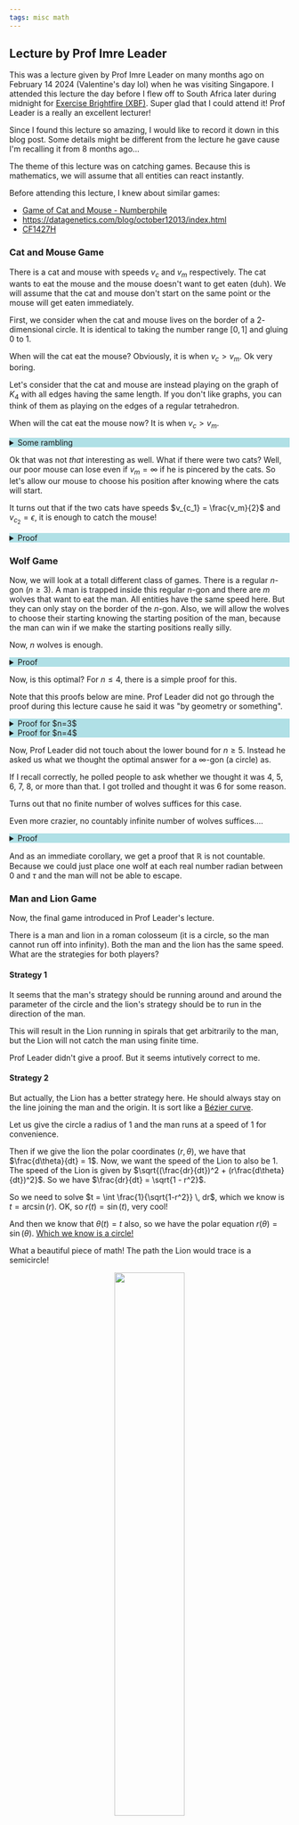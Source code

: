 ```yaml
---
tags: misc math
---
```


## Lecture by Prof Imre Leader

This was a lecture given by Prof Imre Leader on many months ago on February 14 2024 (Valentine's day lol) when he was visiting Singapore. I attended this lecture the day before I flew off to South Africa later during midnight for [Exercise Brightfire (XBF)](https://www.instagram.com/thersaf/p/C53J_HVuDKw). Super glad that I could attend it! Prof Leader is a really an excellent lecturer!

Since I found this lecture so amazing, I would like to record it down in this blog post. Some details might be different from the lecture he gave cause I'm recalling it from 8 months ago...

The theme of this lecture was on catching games. Because this is mathematics, we will assume that all entities can react instantly.

Before attending this lecture, I knew about similar games:

- [Game of Cat and Mouse - Numberphile](https://www.youtube.com/watch?v=vF_-ob9vseM)
- <https://datagenetics.com/blog/october12013/index.html>
- [CF1427H](https://codeforces.com/problemset/problem/1427/H)

### Cat and Mouse Game

There is a cat and mouse with speeds $v_c$ and $v_m$ respectively. The cat wants to eat the mouse and the mouse doesn't want to get eaten (duh). We will assume that the cat and mouse don't start on the same point or the mouse will get eaten immediately.

First, we consider when the cat and mouse lives on the border of a $2$-dimensional circle. It is identical to taking the number range $[0,1]$ and gluing $0$ to $1$.

When will the cat eat the mouse? Obviously, it is when $v_c > v_m$. Ok very boring.

Let's consider that the cat and mouse are instead playing on the graph of $K_4$ with all edges having the same length. If you don't like graphs, you can think of them as playing on the edges of a regular tetrahedron.

When will the cat eat the mouse now? It is when $v_c > v_m$.

<details style="background-color:powderblue"><summary markdown="proof">Some rambling</summary>

Suppose that $v_c > v_m$. Now, the strategy for the cat is to first take any path to the **initial** position of the mouth and then mirror its move. The cat will eventually end up in the end position as the mouse.

Suppose that $v_c \leq v_m$. We can actually reduce this case into the earlier case of a circle. The idea is for the mouse to choose a face of the tetrahedron and declare that he will only stay in that face of the tetrahedron. Then, we embed all other points of the tetrahedron into that face so that the embedding is continuous (no tearing) and it doesn't give the cat any advantage.

If we use the graph representation of $K_4$, this means the mouse says he will only stay in the subgraph generated by vertices $1,2,3$. Then our embedding is to merge vertices $3$ and $4$. If we use the geometric tetrahedron representation, then we can imagine that we rotate the tetrahedron until two vertices have the same $x$ and $y$ coordinate, then we squish the $z$ coordinate.

Our embedding does not give our cat any advantage over the earlier circle case. So the cat still loses

</details>

Ok that was not *that* interesting as well. What if there were two cats? Well, our poor mouse can lose even if $v_m = \infty$ if he is pincered by the cats. So let's allow our mouse to choose his position after knowing where the cats will start.

It turns out that if the two cats have speeds $v_{c_1} = \frac{v_m}{2}$ and $v_{c_2} = \epsilon$, it is enough to catch the mouse!

<details style="background-color:powderblue"><summary markdown="span">Proof</summary>
Let's ignore cat $c_2$ for now.

First, choose some edge of the tetrahedron $AB$. Cat $c_1$ will say that he will only stay on that edge. We will embed the rest of the tetrahedron onto $AB$. Let $M$ be the midpoint of edge $AB$. Then we will embed edges $AC$ and $AD$ into $AM$, edges $BC$ and $BD$ into $BM$ and $CD$ into $MM$.

<center>
  <img src="/media/tetra.png" width="50%">
</center>

Suppose the mouse and the cat are currently on the same point in the embedding (but not on the tetrahedron or the mouse will die). $AC$ of length $1$ is embedded into $AM$ of length $\frac 12$. So even though the cat has speed $v_{c_1} = \frac {v_m} 2$, the cat can still remain on the same point as the mouse on this embedding. Then, the mouse can never touch the edge $AB$ (including the endpoints).

As for how the cat can force the mouse to be on the same embedded point as him, well the cat just needs to move towards the mouse in this embedding.

Now our cat $c_2$ with speed $v_{c_2} = \epsilon$ comes into play. Currently, the mouse is trapped in the tetrahedron minus the edge $AB$ but notice that this is acyclic! Therefore the cat can always catch the mouse no matter how slow it is moving.

</details>

### Wolf Game

Now, we will look at a totall different class of games. There is a regular $n$-gon ($n \geq 3$). A man is trapped inside this regular $n$-gon and there are $m$ wolves that want to eat the man. All entities have the same speed here. But they can only stay on the border of the $n$-gon. Also, we will allow the wolves to choose their starting knowing the starting position of the man, because the man can win if we make the starting positions really silly.

Now, $n$ wolves is enough.

<details style="background-color:powderblue"><summary markdown="span">Proof</summary>

We will ask each wolf to stay on a single side of the $n$-gon such that if the man tries to escape from that side of the $n$-gon, the wolf will stop him from doing so.

The construction is very simple, extend rays from the man that are perpendicular to the side of the $n$-gon. The wolf will follow the projection of this ray on the side of the $n$-gon.

If $n \geq 5$, it is possible that the ray will be projected outside the side of the $n$-gon. But this is fine, the wolf just waits at the end of this side that is closer to the projection.

The diagram below should make it clear.

<center>
  <img src="/media/wolf1.png" width="50%">
</center>

In this strategy, the wolves can obviously keep up with the projection of the man into their respectively sides.

</details>

Now, is this optimal? For $n \leq 4$, there is a simple proof for this.

Note that this proofs below are mine. Prof Leader did not go through the proof during this lecture cause he said it was "by geometry or something".

<details style="background-color:powderblue"><summary markdown="span">Proof for $n=3$</summary>

Let's look at the simpler case of $n=3$ and show that the man can escape when there are $2$ wolves.

Let the man first go to the center of the triangle. There are $3$ different points on the border of the triangle that are closest to the man. Call these *good* points.

<center>
  <img src="/media/wolf2.png" width="50%">
</center>

If we let the distance between an good point and the center be $1$, then the distance between $2$ adjacent good points travelling through the border can be calculated to be $2\sqrt{3}$. No matter where the wolf is initially on the border, he can only guard at most $1$ good point. Since there are $3$ points and only at most $2$ wolves, the man can escape through the unguarded good point.

</details>

<details style="background-color:powderblue"><summary markdown="span">Proof for $n=4$</summary>

Does the proof for $n=3$ work for $n=4$? No. This is because now a single wolf can guard $2$ of the $4$ good points instead. So our proof technique cannot even prove that we need at least $3$ wolves for $n=4$.

But observe that when a wolf covers $2$ good points, he *barely* does so.

So instead of having good points be those that are at most $1$ away from the center of the square, the good points are those with distance at most $\sqrt{1+\epsilon^2}$ away. So the sum of distance that the man can escape is now $8 \epsilon$. Then we show that $3$ wolves cannot guard all these points.

<center>
  <img src="/media/wolf3.png" width="50%">
</center>

It is easy to see that the maximum distance of good points that a single wolf can cover is $2\sqrt{1+\epsilon^2} - 2(1-\epsilon) = 2 (\sqrt{1+\epsilon^2} - \sqrt{1-2\epsilon+\epsilon^2}) \leq 2 \frac{2\epsilon}{2\sqrt{1-2\epsilon+\epsilon^2}} = \frac{2\epsilon}{1-\epsilon}$, since $\sqrt{x}$ is concave,

Therefore, in the best case, a single wolves can only cover a distance of $\frac{2 \epsilon}{1- \epsilon}$. But it is easy to see that for small enough $\epsilon >0$, we have $8\epsilon > \frac{6 \epsilon}{1-\epsilon}$.

</details>

Now, Prof Leader did not touch about the lower bound for $n \geq 5$. Instead he asked us what we thought the optimal answer for a $\infty$-gon (a circle) as.

If I recall correctly, he polled people to ask whether we thought it was $4$, $5$, $6$, $7$, $8$, or more than that. I got trolled and thought it was $6$ for some reason.

Turns out that no finite number of wolves suffices for this case.

Even more crazier, no countably infinite number of wolves suffices....

<details style="background-color:powderblue"><summary markdown="span">Proof</summary>

This proof is super handwavy.

The high level strategy is that we define a procedure made of a countably infinite number of steps where in the $i$-th step, we guarantee that the man would not get eaten by the $i$-th wolf. And at the end of all those steps, the man would be on the border of the circle and will have therefore escaped.

<center>
  <img src="/media/sector.png" width="50%">
</center>
In the $i$-th step, suppose that we have constrained the man to stay in some sector rooted at point $O$, where $O$ might not be the origin of the circle. We will first move downwards towards point $A$. Now, depending on whether the wolf  $w_i$ is on the left or right of us, we will move right or left respectively to point $B$ for example, then we do the $i+1$-th step with our section rooted at point $B$. Then we need to show that no matter what we do in the sector rooted at point $B$, we can ensure that the wolf will not enter the sector rooted at point $B$ as long as don't spend too long before escaping.

</details>

And as an immediate corollary, we get a proof that $\mathbb{R}$ is not countable. Because we could just place one wolf at each real number radian between $0$ and $\tau$ and the man will not be able to escape.

### Man and Lion Game

Now, the final game introduced in Prof Leader's lecture.

There is a man and lion in a roman colosseum (it is a circle, so the man cannot run off into infinity). Both the man and the lion has the same speed. What are the strategies for both players?

#### Strategy 1

It seems that the man's strategy should be running around and around the parameter of the circle and the lion's strategy should be to run in the direction of the man. 

This will result in the Lion running in spirals that get arbitrarily to the man, but the Lion will not catch the man using finite time.

Prof Leader didn't give a proof. But it seems intutively correct to me.

#### Strategy 2

But actually, the Lion has a better strategy here. He should always stay on the line joining the man and the origin. It is sort like a [Bézier curve](https://en.wikipedia.org/wiki/B%C3%A9zier_curve).

Let us give the circle a radius of $1$ and the man runs at a speed of $1$ for convenience.

Then if we give the lion the polar coordinates $(r,\theta)$, we have that $\frac{d\theta}{dt} = 1$. Now, we want the speed of the Lion to also be $1$. The speed of the Lion is given by $\sqrt{(\frac{dr}{dt})^2 + (r\frac{d\theta}{dt})^2}$. So we have $\frac{dr}{dt} = \sqrt{1 - r^2}$.

So we need to solve $t = \int \frac{1}{\sqrt{1-r^2}} \, dr$, which we know is $t = \arcsin(r)$. OK, so $r(t) = \sin(t)$, very cool!

And then we know that $\theta(t)=t$ also, so we have the polar equation $r(\theta) = \sin(\theta)$. [Which we know is a circle!](https://math.stackexchange.com/questions/601727/why-does-r-cos-theta-produce-a-circle)

What a beautiful piece of math! The path the Lion would trace is a semicircle!

<center>
  <img src="/media/lion1.png" width="50%">
</center>

I wish I was able to produce a Gif, but I cannot find one.

So, according to Prof Leader, this was the solution for many years. The Lion had a really beautiful strategy to win. But some years later, some Russian mathematician realized that the strategy of the man wasn't correct.

#### Strategy 3

Why did we assume that the man should run on the border? Indeed, there is a strategy that the man can follow to never be eaten!

Suppose that the man is on polar coordinate $(r,\theta)$. Consider the line joining the man to the origin. There are 2 cases:

- The lion is on the left side of the line, the man runs perpendicular to the line to the right
- The lion is on the right side of the line, the man runs perpendicular to the line to the left

<center>
  <img src="/media/lion2.png" width="50%">
</center>

The man will not get eaten unless he reaches the border. So let us suppose we runs in a straight line for time $t$. What will be his new value of $r$? Using Pythagoras theorem, it is $\sqrt{r^2+t^2}$. So $t^2$ gets added to the squared radius.

Now, you might see where this is going. Let $t_1,t_2,\ldots$ be a sequence of numbers. Where the man will do the above strategy for some time steps where in the $i$-th step, he will run for $t=t_i$.

Using this strategy, the man will use $\sum t_i$ time and will have a final radius of $\sqrt{\sum t_i^2}$.

Now, as long as we can find a sequence $t$ such that $\sum t_i$ converges and $\sum t_i^2$, we are done! The man will stay a finitely large circle for any finite time.

And does such a sequence exist? Yes! $t_i = \frac{1}{i}$ works.

Prof Leader provided the following proofs:

$\sum t_i$ is the [harmonic sum problem](https://en.wikipedia.org/wiki/Harmonic_series_(mathematics)#Partial_sums) which we know grow at around $\log n$.

$\begin{align} &\frac{1}{1} + \frac{1}{2} + \frac{1}{3} + \frac{1}{4} + \frac{1}{5} +  \frac{1}{6} + \frac{1}{7} + \frac{1}{8} + \ldots \\ \geq& 1 + \frac{1}{2} + (\frac{1}{4} + \frac{1}{4}) + (\frac{1}{8} +\frac{1}{8} +\frac{1}{8} +\frac{1}{8} ) + \ldots \\ =& 1 + \frac{1}{2} + \frac{1}{2}+ \frac{1}{2} + \ldots = \infty \end{align}$

$\sum t_i^2$ is the [Basel problem](https://en.wikipedia.org/wiki/Basel_problem) which we know is $\frac{\pi^2}{6}$, but there is a much simpler proof that it converges. For reference for the answer to Basel problem, I like [3b1b's video on it](https://youtu.be/d-o3eB9sfls).

$\begin{align} &\frac{1}{1^2} + \frac{1}{2^2} + \frac{1}{3^2} + \frac{1}{4^2} + \frac{1}{5^2} +  \ldots \\ \leq& 1 + \frac{1}{1 \cdot 2} + \frac{1}{2 \cdot 3} +\frac{1}{3 \cdot 4} +\frac{1}{4 \cdot 5} + \ldots \\ =& 1 + (\frac{1}{1}- \frac{1}{2}) + (\frac{1}{2}- \frac{1}{3}) + (\frac{1}{3}- \frac{1}{4}) + (\frac{1}{4}- \frac{1}{5}) + \ldots = 2 \end{align}$

Now, a interesting property of this is that we can make $t_i = \frac{\epsilon}{i}$, so the man can win as long as there is a (possibly small) neighborhood to run in.

### Q&A

Someone asked a question about generalizations of the Lion and Man problem, which Prof Leader said that the following was an open problem:

There is a connected lake in the middle of the circle and there are 2 lions. Can the man win? The lake needs to be rectifiable or else it can be a funny spiral and the man can just run into the spiral.

I decided to ask the classic question "why does anyone care about this"?

Surprisingly, Prof Leader had a very good answer to this question. There is a book [Differential Games](https://www.google.com.sg/books/edition/Differential_Games/GPjBAgAAQBAJ) by Isaacs. If you look at an [older manuscript](https://www.rand.org/content/dam/rand/pubs/research_memoranda/2008/RM1391.pdf), you will see that the work was done under U.S. Air Force and it even states on the summary that "... [the more cogent applications] are largely military such as pursuit, battle, and aiming games". Why would the U.S. Air Force care about such things? Well, what if we replaced Lion by missile and Man by an aircraft?

This research might give insights into how pilots should fly during dog fighting. Of course, in real life it gets more complicated. Real projectiles has turning radiuses, acceleration times, etc. But it just goes to show how such seemingly "useless" mathematics actually has its uses. This kind of hit me because as I said at the start of the blog, I was flying off to Exercise Brightfire literally the next day to shoot a missile. For the application to hit so close to home on a random mathematics lecture was a really weird feeling.
